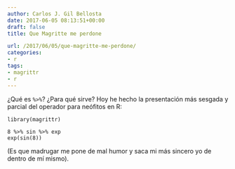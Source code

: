 ```yaml
---
author: Carlos J. Gil Bellosta
date: 2017-06-05 08:13:51+00:00
draft: false
title: Que Magritte me perdone

url: /2017/06/05/que-magritte-me-perdone/
categories:
- r
tags:
- magrittr
- r
---
```


¿Qué es `%>%`? ¿Para qué sirve? Hoy he hecho la presentación más sesgada y parcial del operador para neófitos en R:




    library(magrittr)

    8 %>% sin %>% exp
    exp(sin(8))




(Es que madrugar me pone de mal humor y saca mi más sincero yo de dentro de mí mismo).
